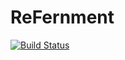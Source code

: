 # ReFernment
[![Build Status](https://travis-ci.com/TARobison/ReFernment.svg?token=q2xtkzWBws7Qp6deSQsN&branch=master)](https://travis-ci.com/TARobison/ReFernment)
